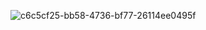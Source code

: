 
![c6c5cf25-bb58-4736-bf77-26114ee0495f](https://github.com/user-attachments/assets/5b33d29b-cdc0-47fc-9e91-76a6918b6375)
